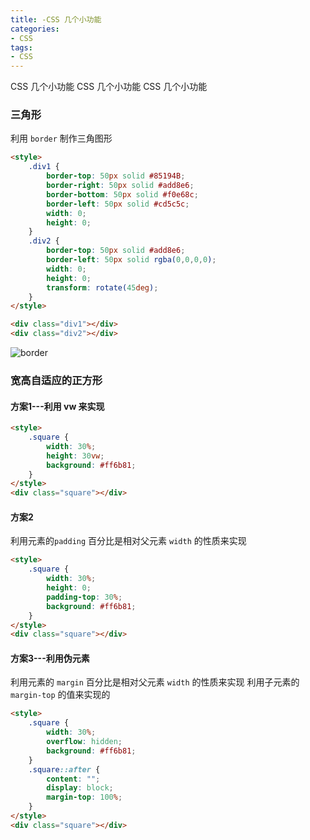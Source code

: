 ```yaml
---
title: -CSS 几个小功能
categories: 
- CSS
tags:
- CSS
---
```

CSS 几个小功能
CSS 几个小功能
CSS 几个小功能

### 三角形

利用 `border` 制作三角图形

```html
<style>
    .div1 {
        border-top: 50px solid #85194B;
        border-right: 50px solid #add8e6;
        border-bottom: 50px solid #f0e68c;
        border-left: 50px solid #cd5c5c;
        width: 0;
        height: 0;
    }
    .div2 {
        border-top: 50px solid #add8e6;
        border-left: 50px solid rgba(0,0,0,0);
        width: 0;
        height: 0;
        transform: rotate(45deg);
    }
</style>

<div class="div1"></div>
<div class="div2"></div>
```

 ![border](/img/css/css_01/border.png "border")

### 宽高自适应的正方形

#### 方案1---利用 vw 来实现

```html
<style>
    .square {
        width: 30%;
        height: 30vw;
        background: #ff6b81;
    }
</style>
<div class="square"></div>
```

#### 方案2

利用元素的`padding` 百分比是相对父元素 `width` 的性质来实现

```html
<style>
    .square {
        width: 30%;
        height: 0;
        padding-top: 30%;
        background: #ff6b81;
    }
</style>
<div class="square"></div>
```

#### 方案3---利用伪元素

利用元素的 `margin` 百分比是相对父元素 `width` 的性质来实现
利用子元素的 `margin-top` 的值来实现的

```html
<style>
    .square {
        width: 30%;
        overflow: hidden;
        background: #ff6b81;
    }
    .square::after {
        content: "";
        display: block;
        margin-top: 100%;
    }
</style>
<div class="square"></div>
```

